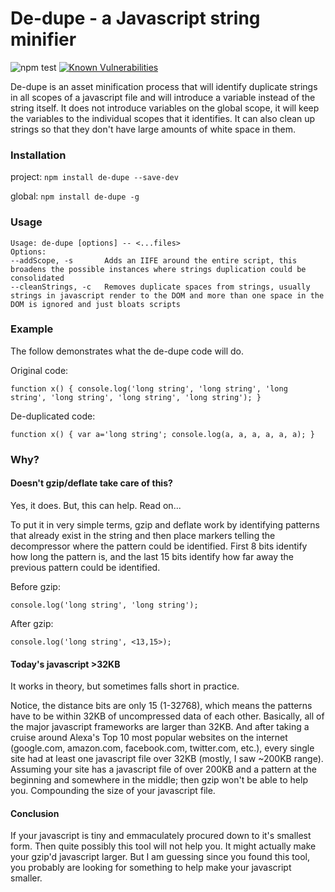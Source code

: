 # De-dupe - a Javascript string minifier

![npm test](https://github.com/markis/de-dupe/workflows/npm%20test/badge.svg) [![Known Vulnerabilities](https://snyk.io/test/github/markis/de-dupe/badge.svg)](https://snyk.io/test/github/markis/de-dupe) 

De-dupe is an asset minification process that will identify duplicate strings in all scopes of a javascript file and will introduce a variable instead of the string itself.  It does not introduce variables on the global scope, it will keep the variables to the individual scopes that it identifies.  It can also clean up strings so that they don't have large amounts of white space in them.

### Installation

project:
`npm install de-dupe --save-dev`

global:
`npm install de-dupe -g`

### Usage

```
Usage: de-dupe [options] -- <...files>
Options:
--addScope, -s       Adds an IIFE around the entire script, this broadens the possible instances where strings duplication could be consolidated
--cleanStrings, -c   Removes duplicate spaces from strings, usually strings in javascript render to the DOM and more than one space in the DOM is ignored and just bloats scripts
```

### Example

The follow demonstrates what the de-dupe code will do.

Original code:
```
function x() { console.log('long string', 'long string', 'long string', 'long string', 'long string', 'long string'); }
```

De-duplicated code:
```
function x() { var a='long string'; console.log(a, a, a, a, a, a); }
```

### Why?

#### Doesn't gzip/deflate take care of this?

Yes, it does. But, this can help. Read on...

To put it in very simple terms, gzip and deflate work by identifying patterns that already exist in the string and then
place markers telling the decompressor where the pattern could be identified.  First 8 bits identify how long the pattern is, and the last 15 bits identify how far away the previous pattern could be identified.

Before gzip:
```
console.log('long string', 'long string');
```

After gzip:
```
console.log('long string', <13,15>);
```

#### Today's javascript >32KB

It works in theory, but sometimes falls short in practice.

Notice, the distance bits are only 15 (1-32768), which means the patterns have to be within 32KB of uncompressed data of each other. Basically, all of the major javascript frameworks are larger than 32KB.  And after taking a cruise around Alexa's Top 10 most popular websites on the internet (google.com, amazon.com, facebook.com, twitter.com, etc.), every single site had at least one javascript file over 32KB (mostly, I saw ~200KB range).  Assuming your site has a javascript file of over 200KB and a pattern at the beginning and somewhere in the middle; then gzip won't be able to help you.  Compounding the size of your javascript file.

#### Conclusion

If your javascript is tiny and emmaculately procured down to it's smallest form. Then quite possibly this tool will not help you. It might actually make your gzip'd javascript larger. But I am guessing since you found this tool, you probably are looking for something to help make your javascript smaller.
